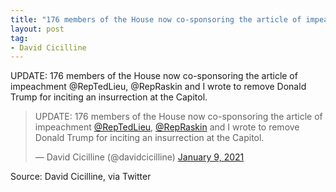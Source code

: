 ```yaml
---
title: "176 members of the House now co-sponsoring the article of impeachment"
layout: post
tag:
- David Cicilline
---
```


UPDATE: 176 members of the House now co-sponsoring the article of impeachment @RepTedLieu, @RepRaskin and I wrote to remove Donald Trump for inciting an insurrection at the Capitol.

<blockquote class="twitter-tweet"><p lang="en" dir="ltr">UPDATE: 176 members of the House now co-sponsoring the article of impeachment <a href="https://twitter.com/RepTedLieu?ref_src=twsrc%5Etfw">@RepTedLieu</a>, <a href="https://twitter.com/RepRaskin?ref_src=twsrc%5Etfw">@RepRaskin</a> and I wrote to remove Donald Trump for inciting an insurrection at the Capitol.</p>&mdash; David Cicilline (@davidcicilline) <a href="https://twitter.com/davidcicilline/status/1347949303185203201?ref_src=twsrc%5Etfw">January 9, 2021</a></blockquote> <script async src="https://platform.twitter.com/widgets.js" charset="utf-8"></script>

Source: David Cicilline, via Twitter
